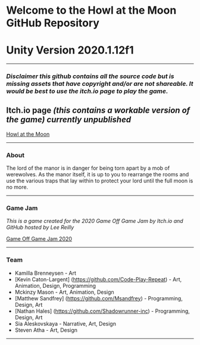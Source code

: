 # **Welcome to the Howl at the Moon GitHub Repository**

# **Unity Version 2020.1.12f1**

---
### ***Disclaimer this github contains all the source code but is missing assets that have copyright and/or are not shareable. It would be best to use the itch.io page to play the game.***

## Itch.io page *(this contains a workable version of the game) currently unpublished*

[Howl at the Moon](https://mettlesome-games.itch.io/howl-at-the-moon)

---

### About

The lord of the manor is in danger for being torn apart by a mob of werewolves. As the manor itself, it is up
to you to rearrange the rooms and use the various traps that lay within to protect your lord until the full moon is no more.

---
### Game Jam 
*This is a game created for the 2020 Game Off Game Jam by Itch.io and GitHub hosted by Lee Reilly*

[Game Off Game Jam 2020](https://itch.io/jam/game-off-2020)

---

### Team
* Kamilla Brenneysen - Art
* [Kevin Caton-Largent] (https://github.com/Code-Play-Repeat) - Art, Animation, Design, Programming
* Mckinzy Mason - Art, Animation, Design
* [Matthew Sandfrey] (https://github.com/Msandfrey) - Programming, Design, Art
* [Nathan Hales] (https://github.com/Shadowrunner-inc) - Programming, Design, Art
* Sia Aleskovskaya - Narrative, Art, Design 
* Steven Atha - Art, Design 

---


